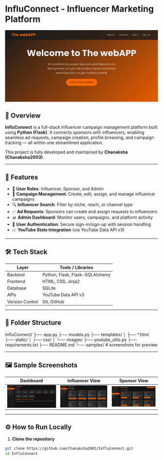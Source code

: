 # InfluConnect - Influencer Marketing Platform

![InfluConnect Banner](samples/home.png)

## 🚀 Overview

**InfluConnect** is a full-stack influencer campaign management platform built using **Python (Flask)**. It connects sponsors with influencers, enabling seamless ad requests, campaign creation, profile browsing, and campaign tracking — all within one streamlined application.

This project is fully developed and maintained by **Chanaksha (Chanaksha2003)**.

---

## 🔧 Features

- 👥 **User Roles**: Influencer, Sponsor, and Admin
- 📢 **Campaign Management**: Create, edit, assign, and manage influencer campaigns
- 🔍 **Influencer Search**: Filter by niche, reach, or channel type
- ✅ **Ad Requests**: Sponsors can create and assign requests to influencers
- 📊 **Admin Dashboard**: Monitor users, campaigns, and platform activity
- 🔐 **User Authentication**: Secure sign-in/sign-up with session handling
- 📈 **YouTube Stats Integration** (via YouTube Data API v3)

---

## 🛠️ Tech Stack

| Layer       | Tools / Libraries                          |
|-------------|--------------------------------------------|
| Backend     | Python, Flask, Flask-SQLAlchemy            |
| Frontend    | HTML, CSS, Jinja2                          |
| Database    | SQLite                                     |
| APIs        | YouTube Data API v3                        |
| Version Control | Git, GitHub                           |

---

## 📂 Folder Structure

InfluConnect/
├── app.py
├── models.py
├── templates/
│ ├── *.html
├── static/
│ ├── css/
│ └── images/
├── youtube_utils.py
├── requirements.txt
├── README.md
└── samples/ # screenshots for preview


---

## 🖼️ Sample Screenshots

| Dashboard | Influencer View | Sponsor View |
|----------|------------------|--------------|
| ![Admin Dashboard](samples/admin_dashboard.png) | ![Influencer](samples/influencer_dashboard.png) | ![Sponsor](samples/sponsor_dashboard.png) |

---

## ⚙️ How to Run Locally

1. **Clone the repository**
```bash
git clone https://github.com/Chanaksha2003/InfluConnect.git
cd InfluConnect
